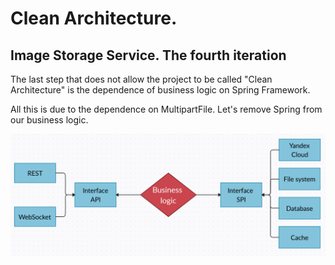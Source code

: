 # Clean Architecture. 
## Image Storage Service. The fourth iteration

The last step that does not allow the project to be called "Clean Architecture" 
is the dependence of business logic on Spring Framework.</br>

All this is due to the dependence on MultipartFile.
Let's remove Spring from our business logic.</br>

![block_diagram_2.png](docs/block_diagram_2.png)
